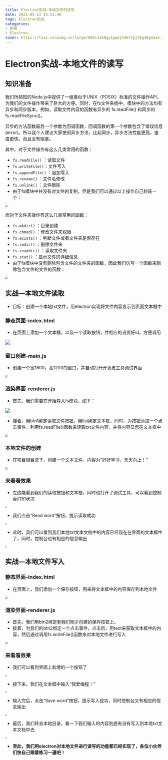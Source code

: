 ```yaml
---
title: Electron实战-本地文件的读写
date: 2021-05-11 15:51:46
tags: Electron实战
categories: 
- 前端
- Electron
cover: https://tva1.sinaimg.cn/large/008i3skNgy1gqejh4bt7pj30g40g4aa4.jpg
---
```


# **Electron实战-本地文件的读写**
## 知识准备  
我们所熟知的Node.js中提供了一组类似于UNIX（POSIX）标准的文件操作API，为我们的文件操作带来了巨大的方便。同时，在fs文件系统中，模块中的方法均有异步和同步版本，例如，读取文件内容的函数有异步的 fs.readFile() 和同步的 fs.readFileSync()。

异步的方法函数最后一个参数为回调函数，回调函数的第一个参数包含了错误信息(error)。所以我个人建议大家使用异步方法，比起同步，异步方法性能更高，速度更快，而且没有阻塞。

其中，对于文件操作有这么几类常用的函数：

- `fs.readFile()` ：读取文件
- `fs.writeFile()`：文件写入
- `fs.appendFile()` ：追加写入
- `fs.rename()` ：文件名修改
- `fs.unlink()` ：文件删除
- 由于fs模块中并没有对文件的复制，但是我们可以通过以上操作自己封装一个：
  

<img src="https://tva1.sinaimg.cn/large/008i3skNgy1gqek5qsdv2j30yk0nawf9.jpg" style="zoom: 50%;" />

而对于文件夹操作有这么几类常用的函数：

- `fs.mkdir()` ：目录创建
- `fs.chmod()` ：修改文件夹权限
- `fs.exists()` ：判断文件或者文件夹是否存在
- `fs.rmdir()` ：删除文件夹
- `fs.readdir()` ：读取文件夹
- `fs.stat()` ：显示文件的详细信息
- 由于fs模块中没有删除包含文件的文件夹的函数，因此我们仿写一个函数来删除包含文件的文件的函数：

<img src="https://tva1.sinaimg.cn/large/008i3skNgy1gqekaz0itxj30yi0n8my7.jpg" style="zoom: 50%;" />

## 实战—本地文件读取
- 目标：创建一个本地txt文件，用electron实现将文件内容显示到页面文本框中
  
### 静态页面-index.html
- 在页面上添加一个文本框，以及一个读取按钮，并相应的设置好id，方便调用

<img src="https://tva1.sinaimg.cn/large/e6c9d24ely1h0qgmrwqc3j213i0m0jt5.jpg"  />             

### 窗口创建-main.js
- 创建一个宽1600，高1200的窗口，并自动打开开发者工具调试界面
  

<img src="https://tva1.sinaimg.cn/large/008i3skNgy1gqekiyshqhj312g0l0mxw.jpg" style="zoom: 50%;" />

### 渲染界面-renderer.js
- 首先，我们需要在开始导入fs模块，如下：
  

<img src="https://tva1.sinaimg.cn/large/008i3skNgy1gqekjjimo6j30u802o3yb.jpg"  /> 

- 接着，用btn1绑定读取文件按钮，用list绑定文本框，同时，为按钮添加一个点击事件，利用fs.readFile()函数来读取txt文件内容，并将内容显示在文本框中
  

<img src="https://tva1.sinaimg.cn/large/008i3skNgy1gqekk9acgwj31540r2gmo.jpg" style="zoom: 50%;" />

### 本地文件的创建
- 在项目根目录下，创建一个文本文件，内容为“好好学习，天天向上！”
  

<img src="https://tva1.sinaimg.cn/large/008i3skNgy1gqekmt2kzej30vc09i3yd.jpg" style="zoom: 50%;" />

### 来看看效果
- 左边能看到我们的读取按钮和文本框，同时也打开了调试工具，可以看到控制台打印状况
  

<img src="https://tva1.sinaimg.cn/large/008i3skNgy1gqeko3kn5cj31g50u00ur.jpg" style="zoom:33%;" />

- 我们点击“Read word”按钮，提示读取成功
  

<img src="https://tva1.sinaimg.cn/large/008i3skNgy1gqekoam20tj31cy0r6jt0.jpg" style="zoom:33%;" />

- 此时，我们可以看到我们本地txt文本文档中的内容已经现在在界面的文本框中了，同时，控制台也有相应的信息输出
  

<img src="https://tva1.sinaimg.cn/large/008i3skNgy1gqekp3tq7sj31fw0u00up.jpg" style="zoom:33%;" />

## 实战—本地文件写入  

### 静态界面-index.html
- 在页面上，我们添加一个保存按钮，用来将文本框中的内容保存到本地文件
  

<img src="https://tva1.sinaimg.cn/large/008i3skNgy1gqeme08nt2j31160nu0tf.jpg" style="zoom: 50%;" />

### 渲染界面-renderer.js
- 首先，我们用btn2绑定到我们刚才创建的保存按钮上。
- 接着，为我们的btn2绑定一个点击事件，点击后，用text来获取文本框中的内容，然后通过调用fs.writeFile()函数来对本地文件进行写入
  

<img src="https://tva1.sinaimg.cn/large/008i3skNgy1gqemejafq3j315y0tsta9.jpg" style="zoom: 50%;" />

### 来看看效果
- 我们可以看到界面上新增的一个按钮了
  

<img src="https://tva1.sinaimg.cn/large/008i3skNgy1gqemhylprcj31g20u0dhx.jpg" style="zoom:33%;" />

- 接下来，我们在文本框中输入“我爱编程！”
  

<img src="https://tva1.sinaimg.cn/large/008i3skNgy1gqemi4iypyj31g00u0wgj.jpg" style="zoom:33%;" />

- 输入完后，点击“Save word”按钮，提示写入成功，同时控制台又有相应的信息输出
  

<img src="https://tva1.sinaimg.cn/large/008i3skNgy1gqemk9mg2dj316j0u0tb0.jpg" style="zoom:33%;" />

- 最后，我们转去本地目录，看一下我们输入的内容到底有没有写入到本地txt文本文档中去
  

<img src="https://tva1.sinaimg.cn/large/008i3skNgy1gqemkefkasj31940tsdhr.jpg" style="zoom: 33%;" />

-  **至此，我们用electron对本地文件进行读写的功能都已经实现了，各位小伙伴们快自己跟着练习一遍吧！**